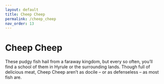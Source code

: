```yaml
---
layout: default
title: Cheep Cheep
permalink: /cheep_cheep
nav_order: 13
---
```


# Cheep Cheep

These pudgy fish hail from a faraway kingdom, but every so often, you’ll find a school of them in Hyrule or the surrounding lands. Though full of delicious meat, Cheep Cheep aren’t as docile – or as defenseless – as most fish are.